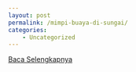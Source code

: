 ```yaml
---
layout: post
permalink: /mimpi-buaya-di-sungai/
categories:
    - Uncategorized
---
```


[Baca Selengkapnya](/10)
